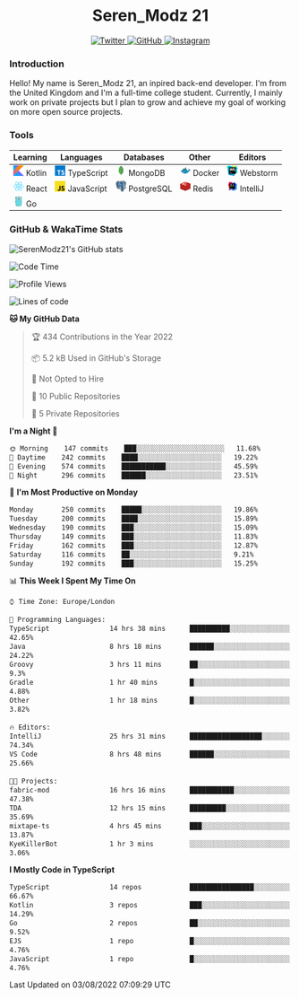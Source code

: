 <div align="center">
  <h1>Seren_Modz 21</h1>
  <a href="https://twitter.com/SerenModz21">
    <img alt="Twitter" src="https://img.shields.io/badge/twitter%20-%231DA1F2.svg?&style=for-the-badge&logo=Twitter&logoColor=white">
  </a>
  <a href="https://github.com/SerenModz21">
    <img alt="GitHub" src="https://img.shields.io/badge/github%20-%23121011.svg?&style=for-the-badge&logo=github&logoColor=white">
  </a>
  <a href="https://www.instagram.com/serenmodz21">
    <img alt="Instagram" src="https://img.shields.io/badge/instagram%20-%23E4405F.svg?&style=for-the-badge&logo=Instagram&logoColor=white">
  </a>
</div>

### Introduction

Hello! My name is Seren_Modz 21, an inpired back-end developer. I'm from the United Kingdom and I'm a full-time college student. Currently, I mainly work on private projects but I plan to grow and achieve my goal of working on more open source projects. 

### Tools

 **Learning**                                        | **Languages**                                               | **Databases**                                               | **Other**                                           | **Editors**                                                  
-----------------------------------------------------|-------------------------------------------------------------|-------------------------------------------------------------|-----------------------------------------------------|--------------------------------------------------------------
 <img width="19px" src="./assets/kotlin.svg"> Kotlin | <img width="19px" src="./assets/typescript.svg"> TypeScript | <img width="19px" src="./assets/mongodb.svg"> MongoDB       | <img width="19px" src="./assets/docker.svg"> Docker | <img width="19px" src="./assets/webstorm.svg"> Webstorm      
 <img width="19px" src="./assets/react.svg"> React   | <img width="19px" src="./assets/javascript.svg"> JavaScript | <img width="19px" src="./assets/postgresql.svg"> PostgreSQL | <img width="19px" src="./assets/redis.svg"> Redis   | <img width="19px" src="./assets/intellij-idea.svg"> IntelliJ
 <img width="19px" src="./assets/go.svg"> Go         |                                                             |                                                             |                                                     |                                                                                                               

### GitHub & WakaTime Stats

![SerenModz21's GitHub stats](https://github-readme-stats.vercel.app/api?username=SerenModz21&show_icons=true&theme=dark)

<!--START_SECTION:waka-->
![Code Time](http://img.shields.io/badge/Code%20Time-1%2C531%20hrs%2037%20mins-blue)

![Profile Views](http://img.shields.io/badge/Profile%20Views-26-blue)

![Lines of code](https://img.shields.io/badge/From%20Hello%20World%20I%27ve%20Written-13%20Thousand%20lines%20of%20code-blue)

**🐱 My GitHub Data** 

> 🏆 434 Contributions in the Year 2022
 > 
> 📦 5.2 kB Used in GitHub's Storage 
 > 
> 🚫 Not Opted to Hire
 > 
> 📜 10 Public Repositories 
 > 
> 🔑 5 Private Repositories  
 > 
**I'm a Night 🦉** 

```text
🌞 Morning    147 commits    ███░░░░░░░░░░░░░░░░░░░░░░   11.68% 
🌆 Daytime    242 commits    ████░░░░░░░░░░░░░░░░░░░░░   19.22% 
🌃 Evening    574 commits    ███████████░░░░░░░░░░░░░░   45.59% 
🌙 Night      296 commits    ██████░░░░░░░░░░░░░░░░░░░   23.51%

```
📅 **I'm Most Productive on Monday** 

```text
Monday       250 commits    █████░░░░░░░░░░░░░░░░░░░░   19.86% 
Tuesday      200 commits    ████░░░░░░░░░░░░░░░░░░░░░   15.89% 
Wednesday    190 commits    ███░░░░░░░░░░░░░░░░░░░░░░   15.09% 
Thursday     149 commits    ███░░░░░░░░░░░░░░░░░░░░░░   11.83% 
Friday       162 commits    ███░░░░░░░░░░░░░░░░░░░░░░   12.87% 
Saturday     116 commits    ██░░░░░░░░░░░░░░░░░░░░░░░   9.21% 
Sunday       192 commits    ███░░░░░░░░░░░░░░░░░░░░░░   15.25%

```


📊 **This Week I Spent My Time On** 

```text
⌚︎ Time Zone: Europe/London

💬 Programming Languages: 
TypeScript               14 hrs 38 mins      ██████████░░░░░░░░░░░░░░░   42.65% 
Java                     8 hrs 18 mins       ██████░░░░░░░░░░░░░░░░░░░   24.22% 
Groovy                   3 hrs 11 mins       ██░░░░░░░░░░░░░░░░░░░░░░░   9.3% 
Gradle                   1 hr 40 mins        █░░░░░░░░░░░░░░░░░░░░░░░░   4.88% 
Other                    1 hr 18 mins        █░░░░░░░░░░░░░░░░░░░░░░░░   3.82%

🔥 Editors: 
IntelliJ                 25 hrs 31 mins      ██████████████████░░░░░░░   74.34% 
VS Code                  8 hrs 48 mins       ██████░░░░░░░░░░░░░░░░░░░   25.66%

🐱‍💻 Projects: 
fabric-mod               16 hrs 16 mins      ███████████░░░░░░░░░░░░░░   47.38% 
TDA                      12 hrs 15 mins      █████████░░░░░░░░░░░░░░░░   35.69% 
mixtape-ts               4 hrs 45 mins       ███░░░░░░░░░░░░░░░░░░░░░░   13.87% 
KyeKillerBot             1 hr 3 mins         ░░░░░░░░░░░░░░░░░░░░░░░░░   3.06%

```

**I Mostly Code in TypeScript** 

```text
TypeScript               14 repos            ████████████████░░░░░░░░░   66.67% 
Kotlin                   3 repos             ███░░░░░░░░░░░░░░░░░░░░░░   14.29% 
Go                       2 repos             ██░░░░░░░░░░░░░░░░░░░░░░░   9.52% 
EJS                      1 repo              █░░░░░░░░░░░░░░░░░░░░░░░░   4.76% 
JavaScript               1 repo              █░░░░░░░░░░░░░░░░░░░░░░░░   4.76%

```



 Last Updated on 03/08/2022 07:09:29 UTC
<!--END_SECTION:waka-->
